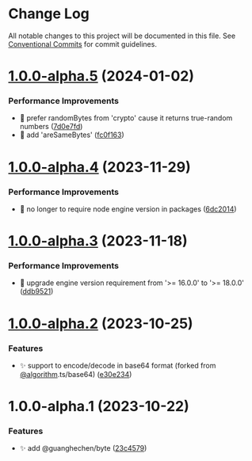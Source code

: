 # Change Log

All notable changes to this project will be documented in this file.
See [Conventional Commits](https://conventionalcommits.org) for commit guidelines.

# [1.0.0-alpha.5](https://github.com/guanghechen/sora/compare/@guanghechen/byte@1.0.0-alpha.4...@guanghechen/byte@1.0.0-alpha.5) (2024-01-02)


### Performance Improvements

* :art:  prefer randomBytes from 'crypto' cause it returns true-random numbers ([7d0e7fd](https://github.com/guanghechen/sora/commit/7d0e7fd06b991b2121c01b639cf6d5d36eec4ea6))
* 🎨 add 'areSameBytes' ([fc0f163](https://github.com/guanghechen/sora/commit/fc0f163b9b78cf382e6e8b601ed53f95e2a14449))





# [1.0.0-alpha.4](https://github.com/guanghechen/sora/compare/@guanghechen/byte@1.0.0-alpha.3...@guanghechen/byte@1.0.0-alpha.4) (2023-11-29)


### Performance Improvements

* 🔧 no longer to require node engine version in packages ([6dc2014](https://github.com/guanghechen/sora/commit/6dc2014122dd44bcadc893e2ee98697265e7d61e))





# [1.0.0-alpha.3](https://github.com/guanghechen/sora/compare/@guanghechen/byte@1.0.0-alpha.2...@guanghechen/byte@1.0.0-alpha.3) (2023-11-18)


### Performance Improvements

* 🔧 upgrade engine version requirement from '>= 16.0.0' to '>= 18.0.0' ([ddb9521](https://github.com/guanghechen/sora/commit/ddb9521b529b2ca838554794339b9e27ac80b8aa))





# [1.0.0-alpha.2](https://github.com/guanghechen/sora/compare/@guanghechen/byte@1.0.0-alpha.1...@guanghechen/byte@1.0.0-alpha.2) (2023-10-25)


### Features

* ✨ support to encode/decode in base64 format (forked from [@algorithm](https://github.com/algorithm).ts/base64) ([e30e234](https://github.com/guanghechen/sora/commit/e30e234494251f6ce79ce9b697c49179022b96a3))





# 1.0.0-alpha.1 (2023-10-22)


### Features

* ✨ add @guanghechen/byte ([23c4579](https://github.com/guanghechen/sora/commit/23c4579b3c82a710c026c3e1ffa5df27e240ef83))
